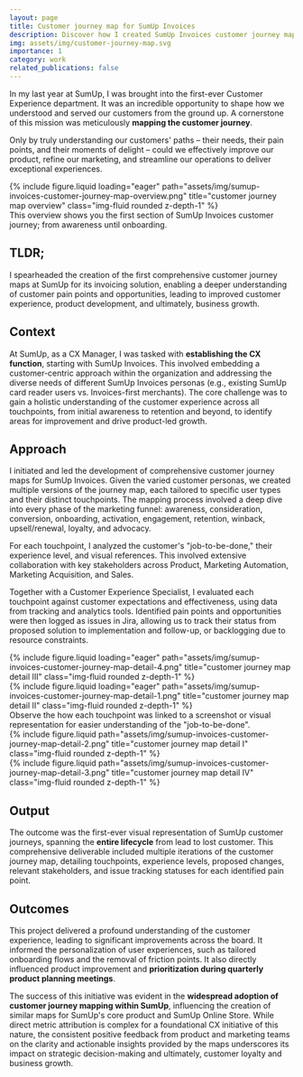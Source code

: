 ```yaml
---
layout: page
title: Customer journey map for SumUp Invoices
description: Discover how I created SumUp Invoices customer journey map and the repercussions it had for the organisation and other departments.
img: assets/img/customer-journey-map.svg
importance: 1
category: work
related_publications: false
---
```


In my last year at SumUp, I was brought into the first-ever Customer Experience department. It was an incredible opportunity to shape how we understood and served our customers from the ground up. A cornerstone of this mission was meticulously **mapping the customer journey**. 

Only by truly understanding our customers' paths – their needs, their pain points, and their moments of delight – could we effectively improve our product, refine our marketing, and streamline our operations to deliver exceptional experiences.

<div class="row">
    <div class="col-sm mt-3 mt-md-0">
        {% include figure.liquid loading="eager" path="assets/img/sumup-invoices-customer-journey-map-overview.png" title="customer journey map overview" class="img-fluid rounded z-depth-1" %}
    </div>
</div>
<div class="caption">
    This overview shows you the first section of SumUp Invoices customer journey; from awareness until onboarding.
</div>

## TLDR;

I spearheaded the creation of the first comprehensive customer journey maps at SumUp for its invoicing solution, enabling a deeper understanding of customer pain points and opportunities, leading to improved customer experience, product development, and ultimately, business growth.

## Context

At SumUp, as a CX Manager, I was tasked with **establishing the CX function**, starting with SumUp Invoices. This involved embedding a customer-centric approach within the organization and addressing the diverse needs of different SumUp Invoices personas (e.g., existing SumUp card reader users vs. Invoices-first merchants). The core challenge was to gain a holistic understanding of the customer experience across all touchpoints, from initial awareness to retention and beyond, to identify areas for improvement and drive product-led growth.

## Approach

I initiated and led the development of comprehensive customer journey maps for SumUp Invoices. Given the varied customer personas, we created multiple versions of the journey map, each tailored to specific user types and their distinct touchpoints. The mapping process involved a deep dive into every phase of the marketing funnel: awareness, consideration, conversion, onboarding, activation, engagement, retention, winback, upsell/renewal, loyalty, and advocacy. 

For each touchpoint, I analyzed the customer's "job-to-be-done," their experience level, and visual references. This involved extensive collaboration with key stakeholders across Product, Marketing Automation, Marketing Acquisition, and Sales. 

Together with a Customer Experience Specialist, I evaluated each touchpoint against customer expectations and effectiveness, using data from tracking and analytics tools. Identified pain points and opportunities were then logged as issues in Jira, allowing us to track their status from proposed solution to implementation and follow-up, or backlogging due to resource constraints.


<div class="row">
    <div class="col-sm mt-3 mt-md-0">
        {% include figure.liquid loading="eager" path="assets/img/sumup-invoices-customer-journey-map-detail-4.png" title="customer journey map detail III" class="img-fluid rounded z-depth-1" %}
    </div>
    <div class="col-sm mt-3 mt-md-0">
        {% include figure.liquid loading="eager" path="assets/img/sumup-invoices-customer-journey-map-detail-1.png" title="customer journey map detail II" class="img-fluid rounded z-depth-1" %}
    </div>
<div class="caption">
    Observe the how each touchpoint was linked to a screenshot or visual representation for easier understanding of the "job-to-be-done".
</div>
</div>
<div class="row justify-content-sm-center">
    <div class="col-sm-8 mt-3 mt-md-0">
        {% include figure.liquid path="assets/img/sumup-invoices-customer-journey-map-detail-2.png" title="customer journey map detail I" class="img-fluid rounded z-depth-1" %}
    </div>
    <div class="col-sm-4 mt-3 mt-md-0">
        {% include figure.liquid path="assets/img/sumup-invoices-customer-journey-map-detail-3.png" title="customer journey map detail IV" class="img-fluid rounded z-depth-1" %}
    </div>
</div>

## Output

The outcome was the first-ever visual representation of SumUp customer journeys, spanning the **entire lifecycle** from lead to lost customer. This comprehensive deliverable included multiple iterations of the customer journey map, detailing touchpoints, experience levels, proposed changes, relevant stakeholders, and issue tracking statuses for each identified pain point.

## Outcomes

This project delivered a profound understanding of the customer experience, leading to significant improvements across the board. It informed the personalization of user experiences, such as tailored onboarding flows and the removal of friction points. It also directly influenced product improvement and **prioritization during quarterly product planning meetings**. 

The success of this initiative was evident in the **widespread adoption of customer journey mapping within SumUp**, influencing the creation of similar maps for SumUp's core product and SumUp Online Store. While direct metric attribution is complex for a foundational CX initiative of this nature, the consistent positive feedback from product and marketing teams on the clarity and actionable insights provided by the maps underscores its impact on strategic decision-making and ultimately, customer loyalty and business growth.
